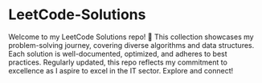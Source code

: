 # LeetCode-Solutions
Welcome to my LeetCode Solutions repo! 🚀 This collection showcases my problem-solving journey, covering diverse algorithms and data structures. Each solution is well-documented, optimized, and adheres to best practices. Regularly updated, this repo reflects my commitment to excellence as I aspire to excel in the IT sector. Explore and connect!
